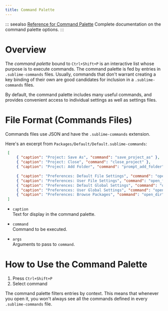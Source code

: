 ```yaml
---
title: Command Palette
---
```


::: seealso
[Reference for Command Palette](../reference/command_palette)
      Complete documentation on the command palette options.
:::


# Overview

The *command palette* bound to `Ctrl+Shift+P` is an interactive list
whose purpose is to execute commands. The command palette is fed by
entries in `.sublime-commands` files. Usually, commands that don't
warrant creating a key binding of their own are good candidates for
inclusion in a `.sublime- commands` files.

By default, the command palette includes many useful commands, and
provides convenient access to individual settings as well as settings
files.

# File Format (Commands Files)

Commands files use JSON and have the `.sublime-commands` extension.

Here's an excerpt from `Packages/Default/Default.sublime-commands`:

```json
 [
     { "caption": "Project: Save As", "command": "save_project_as" },
     { "caption": "Project: Close", "command": "close_project" },
     { "caption": "Project: Add Folder", "command": "prompt_add_folder" },
 
     { "caption": "Preferences: Default File Settings", "command": "open_file", "args": {"file": "${packages}/Default/Base File.sublime-settings"} },
     { "caption": "Preferences: User File Settings", "command": "open_file", "args": {"file": "${packages}/User/Base File.sublime-settings"} },
     { "caption": "Preferences: Default Global Settings", "command": "open_file", "args": {"file": "${packages}/Default/Global.sublime-settings"} },
     { "caption": "Preferences: User Global Settings", "command": "open_file", "args": {"file": "${packages}/User/Global.sublime-settings"} },
     { "caption": "Preferences: Browse Packages", "command": "open_dir", "args": {"dir": "$packages"} }
 ]
 ```

  - `caption`  
    Text for display in the command palette.

  - `command`  
    Command to be executed.

  - `args`  
    Arguments to pass to `command`.

# How to Use the Command Palette

1.  Press <kbd>`Ctrl+Shift+P`</kbd>
2.  Select command

The command palette filters entries by context. This means that whenever
you open it, you won't always see all the commands defined in every
`.sublime-commands` file.
